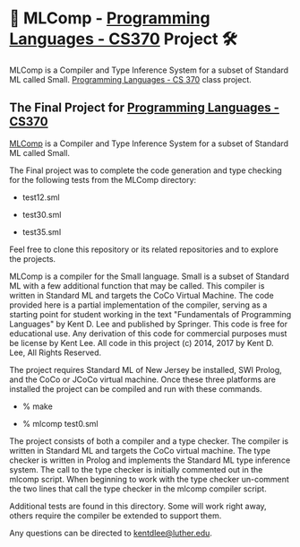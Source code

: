 # :electric_plug: MLComp - [Programming Languages - CS370](https://github.com/Ahmad-Magdy-Osman/ProgrammingLanguages) Project :hammer_and_wrench:

MLComp is a Compiler and Type Inference System for a subset of Standard ML called Small. [Programming Languages - CS 370](https://github.com/Ahmad-Magdy-Osman/ProgrammingLanguages) class project.

## The Final Project for [Programming Languages - CS370](https://github.com/Ahmad-Magdy-Osman/ProgrammingLanguages)

[MLComp](https://github.com/kentdlee/MLComp) is a Compiler and Type Inference System for a subset of Standard ML called Small.

The Final project was to complete the code generation and type checking for the following tests from the MLComp directory:

* test12.sml

* test30.sml

* test35.sml

Feel free to clone this repository or its related repositories and to explore the projects. 

MLComp is a compiler for the Small language. Small is  a subset of Standard ML with a few additional function that may be called. This compiler is written in Standard ML and targets the CoCo Virtual Machine. The code provided here is a partial implementation of the compiler, serving as a starting point for student working in the text "Fundamentals of Programming Languages" by Kent D. Lee and published by Springer. This code is free for educational use. Any derivation of this code for commercial purposes must be license by Kent Lee. All code in this project (c) 2014, 2017 by Kent D. Lee, All Rights Reserved.

The project requires Standard ML of New Jersey be installed, 
SWI Prolog, and the CoCo or JCoCo virtual machine. Once these 
three platforms are installed the project can be compiled and
run with these commands.

* % make

* % mlcomp test0.sml

The project consists of both a compiler and a type checker. The compiler is written in Standard ML and targets the CoCo virtual machine. The type checker is written in Prolog and implements the Standard ML type inference system. The call to the type checker is initially commented out in the mlcomp script. When beginning to work with the type checker un-comment the two lines that call the type checker in the mlcomp compiler script.

Additional tests are found in this directory. Some will work right away, others require the compiler be extended to support them.

Any questions can be directed to kentdlee@luther.edu.
